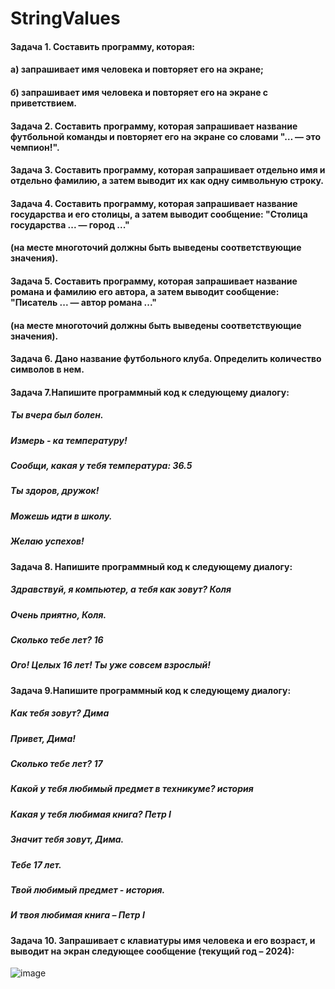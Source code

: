 # StringValues

#### Задача 1. Составить программу, которая:
#### а) запрашивает имя человека и повторяет его на экране;
#### б) запрашивает имя человека и повторяет его на экране с приветствием.
#### Задача 2. Составить программу, которая запрашивает название футбольной команды и повторяет его на экране со словами "… — это чемпион!".
#### Задача 3. Составить программу, которая запрашивает отдельно имя и отдельно фамилию, а затем выводит их как одну символьную строку.
#### Задача 4. Составить программу, которая запрашивает название государства и его столицы, а затем выводит сообщение: "Столица государства ... — город ..."
#### (на месте многоточий должны быть выведены соответствующие значения).
#### Задача 5. Составить программу, которая запрашивает название романа и фамилию его автора, а затем выводит сообщение: "Писатель ... — автор романа ..."
#### (на месте многоточий должны быть выведены соответствующие значения).
#### Задача 6. Дано название футбольного клуба. Определить количество символов в нем.
#### Задача 7.Напишите программный код к следующему диалогу:
##### Ты вчера был болен. 
##### Измерь - ка температуру!
##### Сообщи, какая у тебя температура: 36.5
##### Ты здоров, дружок!
##### Можешь идти в школу.
##### Желаю успехов!
#### Задача 8. Напишите программный код к следующему диалогу:
##### Здравствуй, я компьютер, а тебя как зовут? Коля
##### Очень приятно, Коля. 
##### Сколько тебе лет? 16
##### Ого! Целых 16 лет! Ты уже совсем взрослый!
#### Задача 9.Напишите программный код к следующему диалогу:
##### Как тебя зовут? Дима
##### Привет, Дима!
##### Сколько тебе лет? 17
##### Какой у тебя любимый предмет в техникуме? история
##### Какая у тебя любимая книга? Петр I
##### Значит тебя зовут, Дима.
##### Тебе 17 лет.
##### Твой любимый предмет - история.
##### И твоя любимая книга – Петр I
#### Задача 10. Запрашивает с клавиатуры имя человека и его возраст, и выводит на экран следующее сообщение (текущий год – 2024):
![image](https://github.com/user-attachments/assets/33a2c951-80a1-4612-a34c-05a9946512f8)
